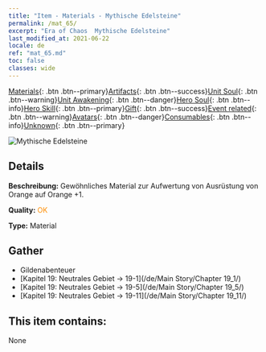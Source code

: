 ```yaml
---
title: "Item - Materials - Mythische Edelsteine"
permalink: /mat_65/
excerpt: "Era of Chaos  Mythische Edelsteine"
last_modified_at: 2021-06-22
locale: de
ref: "mat_65.md"
toc: false
classes: wide
---
```

 [Materials](/ItemsDE/){: .btn .btn--primary}[Artifacts](/ItemsDE/Artifacts/){: .btn .btn--success}[Unit Soul](/ItemsDE/UnitSoul/){: .btn .btn--warning}[Unit Awakening](/ItemsDE/UnitAwakening/){: .btn .btn--danger}[Hero Soul](/ItemsDE/HeroSoul/){: .btn .btn--info}[Hero Skill](/ItemsDE/HeroSkill/){: .btn .btn--primary}[Gift](/ItemsDE/Gift/){: .btn .btn--success}[Event related](/ItemsDE/Events/){: .btn .btn--warning}[Avatars](/ItemsDE/Avatars/){: .btn .btn--danger}[Consumables](/ItemsDE/Consumables/){: .btn .btn--info}[Unknown](/ItemsDE/Unknown/){: .btn .btn--primary}

 ![Mythische Edelsteine](/images/t/i_cailiao_baoshi3.png)

## Details
 **Beschreibung:** Gewöhnliches Material zur Aufwertung von Ausrüstung von Orange auf Orange +1.

 **Quality:** <span style="color: #FF8C00">OK</span>

 **Type:** Material

## Gather

*    Gildenabenteuer 
*    [Kapitel 19: Neutrales Gebiet -> 19-1](/de/Main Story/Chapter 19_1/) 
*    [Kapitel 19: Neutrales Gebiet -> 19-5](/de/Main Story/Chapter 19_5/) 
*    [Kapitel 19: Neutrales Gebiet -> 19-11](/de/Main Story/Chapter 19_11/) 

## This item contains:

  None

